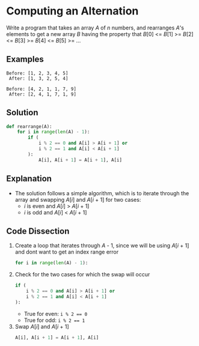 # Computing an Alternation
Write a program that takes an array _A_ of _n_ numbers, and rearranges _A_'s elements to get a new array _B_ having the property that
_B_[0] <= _B_[1] >= _B_[2] <= _B_[3] >= _B_[4] <= _B_[5] >= ...

## Examples
```
Before: [1, 2, 3, 4, 5]
 After: [1, 3, 2, 5, 4]

Before: [4, 2, 1, 1, 7, 9]
 After: [2, 4, 1, 7, 1, 9]
```

## Solution
```python
def rearrange(A):
    for i in range(len(A) - 1):
        if (
            i % 2 == 0 and A[i] > A[i + 1] or
            i % 2 == 1 and A[i] < A[i + 1]
        ):
            A[i], A[i + 1] = A[i + 1], A[i]
```

## Explanation
* The solution follows a simple algorithm, which is to iterate through the array and swapping _A_[_i_] and _A_[_i_ + 1]
for two cases:
    * _i_ is even and _A_[_i_] > _A_[_i_ + 1]
    * _i_ is odd and _A_[_i_] < _A_[_i_ + 1]

## Code Dissection
1. Create a loop that iterates through _A_ - 1, since we will be using _A_[_i_ + 1] and dont want to get an index range error
    ```python
    for i in range(len(A) - 1):
    ```
2. Check for the two cases for which the swap will occur
    ```python
    if (
        i % 2 == 0 and A[i] > A[i + 1] or
        i % 2 == 1 and A[i] < A[i + 1]
    ):
    ```
    * True for even: ```i % 2 == 0```
    * True for odd: ```i % 2 == 1```
3. Swap _A_[_i_] and _A_[_i_ + 1]
    ```python
    A[i], A[i + 1] = A[i + 1], A[i]
    ```